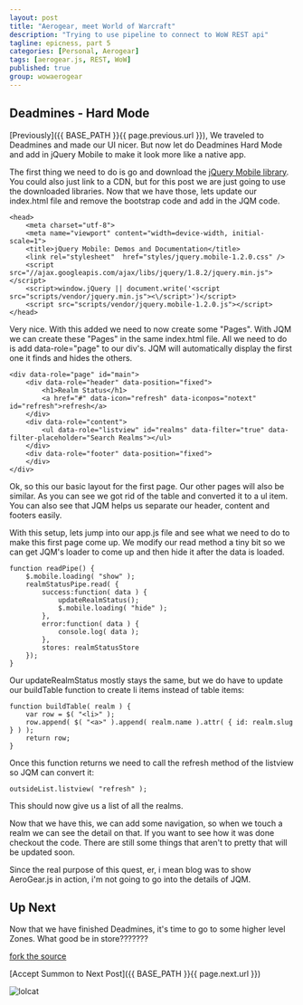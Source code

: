 ```yaml
---
layout: post
title: "Aerogear, meet World of Warcraft"
description: "Trying to use pipeline to connect to WoW REST api"
tagline: epicness, part 5
categories: [Personal, Aerogear]
tags: [aerogear.js, REST, WoW]
published: true
group: wowaerogear
---
```




## Deadmines - Hard Mode

[Previously]({{ BASE_PATH }}{{ page.previous.url }}),  We traveled to Deadmines and made our UI nicer.  But now let do Deadmines Hard Mode and add in jQuery Mobile to make it look more like a native app.

The first thing we need to do is go and download the [jQuery Mobile library](http://jquerymobile.com/).  You could also just link to a CDN, but for this post we are just going to use the downloaded libraries.  Now that we have those, lets update our index.html file and remove the bootstrap code and add in the JQM code.

	<head>
        <meta charset="utf-8">
        <meta name="viewport" content="width=device-width, initial-scale=1">
        <title>jQuery Mobile: Demos and Documentation</title>
        <link rel="stylesheet"  href="styles/jquery.mobile-1.2.0.css" />
        <script src="//ajax.googleapis.com/ajax/libs/jquery/1.8.2/jquery.min.js"></script>
        <script>window.jQuery || document.write('<script src="scripts/vendor/jquery.min.js"><\/script>')</script>
        <script src="scripts/vendor/jquery.mobile-1.2.0.js"></script>
    </head>

Very nice.  With this added we need to now create some "Pages".  With JQM we can create these "Pages" in the same index.html file.  All we need to do is add data-role="page" to our div's.  JQM will automatically display the first one it finds and hides the others.


	<div data-role="page" id="main">
        <div data-role="header" data-position="fixed">
            <h1>Realm Status</h1>
            <a href="#" data-icon="refresh" data-iconpos="notext" id="refresh">refresh</a>
        </div>
        <div data-role="content">
            <ul data-role="listview" id="realms" data-filter="true" data-filter-placeholder="Search Realms"></ul>
        </div>
        <div data-role="footer" data-position="fixed">
        </div>
    </div>


Ok, so this our basic layout for the first page. Our other pages will also be similar. As you can see we got rid of the table and converted it to a ul item.  You can also see that JQM helps us separate our header, content and footers easily.

With this setup, lets jump into our app.js file and see what we need to do to make this first page come up.  We modify our read method a tiny bit so we can get JQM's loader to come up and then hide it after the data is loaded.

	function readPipe() {
        $.mobile.loading( "show" );
        realmStatusPipe.read( {
            success:function( data ) {
                updateRealmStatus();
                $.mobile.loading( "hide" );
            },
            error:function( data ) {
                console.log( data );
            },
            stores: realmStatusStore
        });
    }

Our updateRealmStatus mostly stays the same,  but we do have to update our buildTable function to create li items instead of table items:

	function buildTable( realm ) {
        var row = $( "<li>" );
        row.append( $( "<a>" ).append( realm.name ).attr( { id: realm.slug } ) );
        return row;
    }

Once this function returns we need to call the refresh method of the listview so JQM can convert it:

	outsideList.listview( "refresh" );

This should now give us a list of all the realms.


Now that we have this, we can add some navigation, so when we touch a realm we can see the detail on that.  If you want to see how it was done checkout the code.  There are still some things that aren't to pretty that will be updated soon.


Since the real purpose of this quest, er, i mean blog was to show AeroGear.js in action,  i'm not going to go into the details of JQM.


## Up Next

Now that we have finished Deadmines,  it's time to go to some higher level Zones.  What good be in store???????

[fork the source](https://github.com/lholmquist/WoWAerogear)

[Accept Summon to Next Post]({{ BASE_PATH }}{{ page.next.url }})

![lolcat](http://2.bp.blogspot.com/_tlJ1qktf2lA/THBp5YFKX7I/AAAAAAAAACM/4T7S57yjcBo/s1600/funny-pictures-your-cat-is-almost-level-68.jpg)
